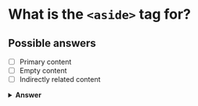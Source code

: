 # What is the `<aside>` tag for?

## Possible answers

- [ ] Primary content
- [ ] Empty content
- [ ] Indirectly related content

<details><summary><b>Answer</b></summary>
<p>
  Answer: <strong>Indirectly related content</strong>
</p>
</details>